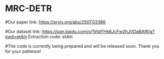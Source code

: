 # MRC-DETR

#Our paper link: https://arxiv.org/abs/2507.03386

#Our dataset link: https://pan.baidu.com/s/1VIdYHk6JcFw2hJVDaBA90g?pwd=et4m   Extraction code: et4m 

#The code is currently being prepared and will be released soon. Thank you for your patience!
